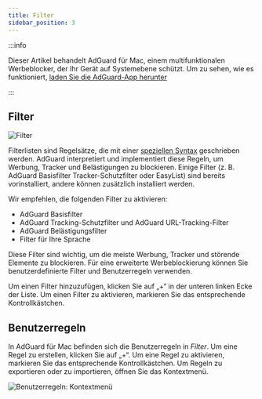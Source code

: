 ```yaml
---
title: Filter
sidebar_position: 3
---
```


:::info

Dieser Artikel behandelt AdGuard für Mac, einem multifunktionalen Werbeblocker, der Ihr Gerät auf Systemebene schützt. Um zu sehen, wie es funktioniert, [laden Sie die AdGuard-App herunter](https://agrd.io/download-kb-adblock)

:::

## Filter

![Filter](https://cdn.adtidy.org/content/kb/ad_blocker/mac/filters.png)

Filterlisten sind Regelsätze, die mit einer [speziellen Syntax](/general/ad-filtering/create-own-filters) geschrieben werden. AdGuard interpretiert und implementiert diese Regeln, um Werbung, Tracker und Belästigungen zu blockieren. Einige Filter (z. B. AdGuard Basisfilter Tracker-Schutzfilter oder EasyList) sind bereits vorinstalliert, andere können zusätzlich installiert werden.

Wir empfehlen, die folgenden Filter zu aktivieren:

- AdGuard Basisfilter
- AdGuard Tracking-Schutzfilter und AdGuard URL-Tracking-Filter
- AdGuard Belästigungsfilter
- Filter für Ihre Sprache

Diese Filter sind wichtig, um die meiste Werbung, Tracker und störende Elemente zu blockieren. Für eine erweiterte Werbeblockierung können Sie benutzerdefinierte Filter und Benutzerregeln verwenden.

Um einen Filter hinzuzufügen, klicken Sie auf „+“ in der unteren linken Ecke der Liste. Um einen Filter zu aktivieren, markieren Sie das entsprechende Kontrollkästchen.

## Benutzerregeln

In AdGuard für Mac befinden sich die Benutzerregeln in _Filter_. Um eine Regel zu erstellen, klicken Sie auf „+“. Um eine Regel zu aktivieren, markieren Sie das entsprechende Kontrollkästchen. Um Regeln zu exportieren oder zu importieren, öffnen Sie das Kontextmenü.

![Benutzerregeln: Kontextmenü](https://cdn.adtidy.org/content/kb/ad_blocker/mac/rules.png)
